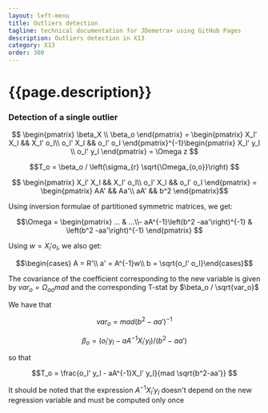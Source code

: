 ```yaml
---
layout: left-menu
title: Outliers detection
tagline: technical documentation for JDemetra+ using GitHub Pages
description: Outliers detection in X13
category: X13
order: 300
---
```

# {{page.description}}

### Detection of a single outlier

$$ \begin{pmatrix} \beta_X \\ \beta_o \end{pmatrix} = \begin{pmatrix} X_l' X_l && X_l' o_l\\ o_l' X_l && o_l' o_l \end{pmatrix}^{-1}\begin{pmatrix} X_l' y_l \\ o_l' y_l \end{pmatrix} = \Omega z $$

$$T_o = \beta_o / \left(\sigma_{r} \sqrt{\Omega_{o,o}}\right) $$

$$ \begin{pmatrix} X_l' X_l && X_l' o_l\\ o_l' X_l && o_l' o_l \end{pmatrix} = \begin{pmatrix} AA' && Aa'\\ aA' && b^2 \end{pmatrix}$$

Using inversion formulae of partitioned symmetric matrices, we get:

$$\Omega =  \begin{pmatrix} ... & ...\\- aA^{-1}\left(b^2 -aa'\right)^{-1} & \left(b^2 -aa'\right)^{-1} \end{pmatrix} $$

Using $w=X_l' o_l$, we also get:

$$\begin{cases} A = R'\\ a' = A^{-1}w\\ b = \sqrt{o_l' o_l}\end{cases}$$

The covariance of the coefficient corresponding to the new variable is given by $var_o=\Omega_{oo}  mad$ and the corresponding T-stat by $\beta_o / \sqrt{var_o}$

We have that

$$var_o= mad\left(b^2-aa'\right)^{-1}$$ 

$$\beta_o = \left(o_l' y_l - aA^{-1}X_l' y_l\right)/ \left(b^2-aa'\right)$$

so that

$$T_o = \frac{o_l' y_l - aA^{-1}X_l' y_l}{mad \sqrt{b^2-aa'}} $$

It should be noted that the expression $A^{-1}X_l' y_l$ doesn't depend on the new regression variable and must be computed only once